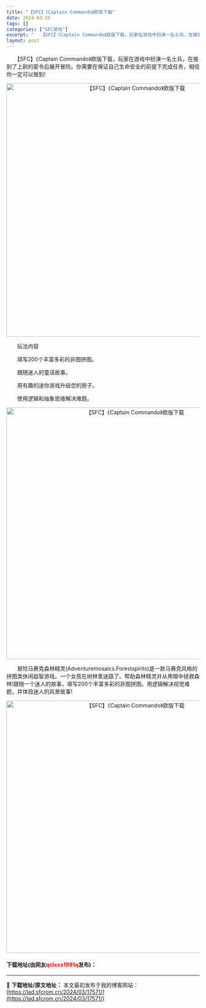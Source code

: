 ```yaml
---
title: "【SFC】《Captain Commando》欧版下载"
date: 2024-03-25
tags: []
categories: ["SFC游戏"]
excerpt: "　　【SFC】《Captain Commando》欧版下载，玩家在游戏中扮演一名士兵，在接到了上尉的密令后展开冒险。你需要在保证自己生命安全的前提下完成任务，相信你一定可以做到! 　　玩法内容 　　填写200个丰富多彩的非图拼图。 　　跟随迷人的童话故事。 　　用有趣的迷你游戏升级您的房子。 　　使&hellip;"
layout: post
---
```


 <p>　　【SFC】《Captain Commando》欧版下载，玩家在游戏中扮演一名士兵，在接到了上尉的密令后展开冒险。你需要在保证自己生命安全的前提下完成任务，相信你一定可以做到!</p> <p align="center"><img align="" border="0" src="https://lad.sfcrom.cn/wp-content/uploads/2024/03/20240324_6600b2c209edb.png" width="660" alt="【SFC】《Captain Commando》欧版下载" /></p> <p>　　玩法内容</p> <p>　　填写200个丰富多彩的非图拼图。</p> <p>　　跟随迷人的童话故事。</p> <p>　　用有趣的迷你游戏升级您的房子。</p> <p>　　使用逻辑和抽象思维解决难题。</p> <p align="center"><img align="" border="0" src="https://lad.sfcrom.cn/wp-content/uploads/2024/03/20240324_6600b2c3b4709.png" width="655" alt="【SFC】《Captain Commando》欧版下载" /></p> <p>　　冒险马赛克森林精灵(Adventuremosaics.Forestspirits)是一款马赛克风格的拼图类休闲益智游戏。一个女孩在树林里迷路了。帮助森林精灵并从黑暗中拯救森林!跟随一个迷人的故事，填写200个丰富多彩的非图拼图。用逻辑解决视觉难题，并体验迷人的风景故事!</p> <p align="center"><img align="" border="0" src="https://lad.sfcrom.cn/wp-content/uploads/2024/03/20240324_6600b2c565433.png" width="657" alt="【SFC】《Captain Commando》欧版下载" /></p> <p><h4>下载地址(由网友<font color="red">qclxxx1991q</font>发布)：</h4></p> 

---
📖 **下载地址/原文地址：** 本文最初发布于我的博客网站：[https://lad.sfcrom.cn/2024/03/17571/](https://lad.sfcrom.cn/2024/03/17571/)
